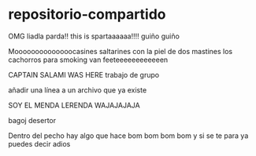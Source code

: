  repositorio-compartido
======================

OMG liadla parda!! this is spartaaaaaa!!!! 
guiño guiño

Moooooooooooooocasines saltarines con la piel de dos mastines
los cachorros para smoking van feeteeeeeeeeeeeen

CAPTAIN SALAMI WAS HERE
trabajo de grupo

añadir una línea a un archivo que ya existe

SOY EL MENDA LERENDA WAJAJAJAJA

bagoj desertor

Dentro del pecho hay algo que hace bom bom bom bom y si se te para ya puedes
decir adios
